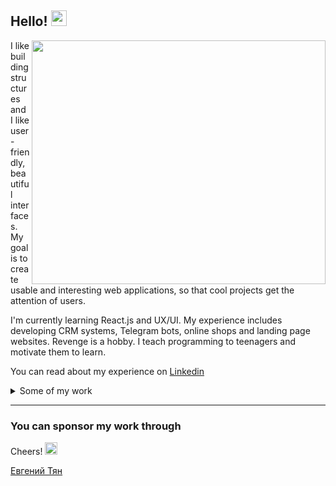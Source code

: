 ## Hello! <img src="https://media.giphy.com/media/hvRJCLFzcasrR4ia7z/giphy.gif" width="25px">

<img align="right" width="470" height="390" src="https://github.com/jonotyan/jonotyan/blob/main/images/bio.png">




I like building structures and I like user-friendly, beautiful interfaces. 
My goal is to create usable and interesting web applications, so that cool projects get the attention of users.

I'm currently learning React.js and UX/UI.
My experience includes developing CRM systems, Telegram bots, online shops and landing page websites.
Revenge is a hobby. I teach programming to teenagers and motivate them to learn.


You can read about my experience on [Linkedin](https://www.linkedin.com/in/eugene-tyan/)

<details><summary>Some of my work</summary>

   1. First
   2. Second
   3. etc

</details>

---
### You can sponsor my work through 


Cheers!   <img width="20" height="20" src="https://static.wikia.nocookie.net/southpark/images/c/ca/PhillipPip.png/revision/latest/scale-to-width-down/350?cb=20171020035739">


<div class="badge-base LI-profile-badge" data-locale="ru_RU" data-size="medium" data-theme="dark" data-type="VERTICAL" data-vanity="евгений-тян-87411b201" data-version="v1">
  <a class="badge-base__link LI-simple-link" href="https://kz.linkedin.com/in/%D0%B5%D0%B2%D0%B3%D0%B5%D0%BD%D0%B8%D0%B9-%D1%82%D1%8F%D0%BD-87411b201?trk=profile-badge">Евгений Тян</a>
</div>
              


